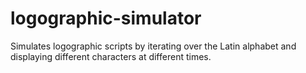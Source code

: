 # logographic-simulator
Simulates logographic scripts by iterating over the Latin alphabet and displaying different characters at different times.
